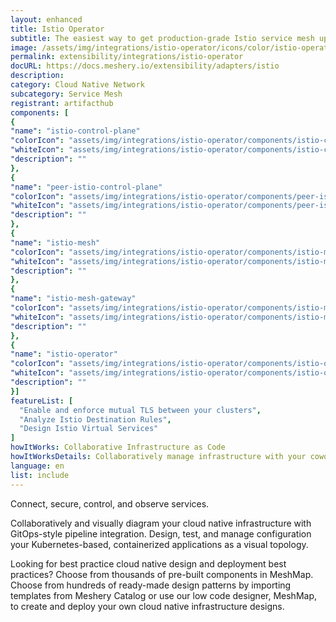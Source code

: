 ```yaml
---
layout: enhanced
title: Istio Operator
subtitle: The easiest way to get production-grade Istio service mesh up and running
image: /assets/img/integrations/istio-operator/icons/color/istio-operator-color.svg
permalink: extensibility/integrations/istio-operator
docURL: https://docs.meshery.io/extensibility/adapters/istio
description: 
category: Cloud Native Network
subcategory: Service Mesh
registrant: artifacthub
components: [
{
"name": "istio-control-plane"
"colorIcon": "assets/img/integrations/istio-operator/components/istio-control-plane/icons/color/istio-control-plane-color.svg"
"whiteIcon": "assets/img/integrations/istio-operator/components/istio-control-plane/icons/white/istio-control-plane-white.svg"
"description": ""
},
{
"name": "peer-istio-control-plane"
"colorIcon": "assets/img/integrations/istio-operator/components/peer-istio-control-plane/icons/color/peer-istio-control-plane-color.svg"
"whiteIcon": "assets/img/integrations/istio-operator/components/peer-istio-control-plane/icons/white/peer-istio-control-plane-white.svg"
"description": ""
},
{
"name": "istio-mesh"
"colorIcon": "assets/img/integrations/istio-operator/components/istio-mesh/icons/color/istio-mesh-color.svg"
"whiteIcon": "assets/img/integrations/istio-operator/components/istio-mesh/icons/white/istio-mesh-white.svg"
"description": ""
},
{
"name": "istio-mesh-gateway"
"colorIcon": "assets/img/integrations/istio-operator/components/istio-mesh-gateway/icons/color/istio-mesh-gateway-color.svg"
"whiteIcon": "assets/img/integrations/istio-operator/components/istio-mesh-gateway/icons/white/istio-mesh-gateway-white.svg"
"description": ""
},
{
"name": "istio-operator"
"colorIcon": "assets/img/integrations/istio-operator/components/istio-operator/icons/color/istio-operator-color.svg"
"whiteIcon": "assets/img/integrations/istio-operator/components/istio-operator/icons/white/istio-operator-white.svg"
"description": ""
}]
featureList: [
  "Enable and enforce mutual TLS between your clusters",
  "Analyze Istio Destination Rules",
  "Design Istio Virtual Services"
]
howItWorks: Collaborative Infrastructure as Code
howItWorksDetails: Collaboratively manage infrastructure with your coworkers synchronously sharing the same designs.
language: en
list: include
---
```

<p>
Connect, secure, control, and observe services.
</p>
<p>
    Collaboratively and visually diagram your cloud native infrastructure with GitOps-style pipeline integration. Design, test, and manage configuration your Kubernetes-based, containerized applications as a visual topology.
</p>
<p>
    Looking for best practice cloud native design and deployment best practices? Choose from thousands of pre-built components in MeshMap. Choose from hundreds of ready-made design patterns by importing templates from Meshery Catalog or use our low code designer, MeshMap, to create and deploy your own cloud native infrastructure designs.
</p>
